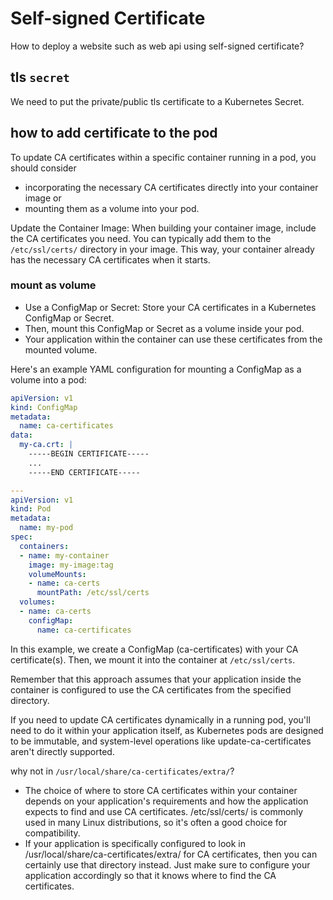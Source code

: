 # Self-signed Certificate
How to deploy a website such as web api using self-signed certificate?

## tls `secret`
We need to put the private/public tls certificate to a Kubernetes Secret.

## how to add certificate to the pod
To update CA certificates within a specific container running in a pod, you should consider 
- incorporating the necessary CA certificates directly into your container image or
- mounting them as a volume into your pod.

Update the Container Image: When building your container image, include the CA certificates you need. You can typically add them to the `/etc/ssl/certs/` directory in your image. This way, your container already has the necessary CA certificates when it starts.

### mount as volume
- Use a ConfigMap or Secret: Store your CA certificates in a Kubernetes ConfigMap or Secret.
- Then, mount this ConfigMap or Secret as a volume inside your pod.
- Your application within the container can use these certificates from the mounted volume.

Here's an example YAML configuration for mounting a ConfigMap as a volume into a pod:
```yaml
apiVersion: v1
kind: ConfigMap
metadata:
  name: ca-certificates
data:
  my-ca.crt: |
    -----BEGIN CERTIFICATE-----
    ...
    -----END CERTIFICATE-----

---
apiVersion: v1
kind: Pod
metadata:
  name: my-pod
spec:
  containers:
  - name: my-container
    image: my-image:tag
    volumeMounts:
    - name: ca-certs
      mountPath: /etc/ssl/certs
  volumes:
  - name: ca-certs
    configMap:
      name: ca-certificates
```
In this example, we create a ConfigMap (ca-certificates) with your CA certificate(s). Then, we mount it into the container at `/etc/ssl/certs`.

Remember that this approach assumes that your application inside the container is configured to use the CA certificates from the specified directory.

If you need to update CA certificates dynamically in a running pod, you'll need to do it within your application itself, as Kubernetes pods are designed to be immutable, and system-level operations like update-ca-certificates aren't directly supported.

why not in `/usr/local/share/ca-certificates/extra/`?
- The choice of where to store CA certificates within your container depends on your application's requirements and how the application expects to find and use CA certificates. /etc/ssl/certs/ is commonly used in many Linux distributions, so it's often a good choice for compatibility.
- If your application is specifically configured to look in /usr/local/share/ca-certificates/extra/ for CA certificates, then you can certainly use that directory instead. Just make sure to configure your application accordingly so that it knows where to find the CA certificates.
